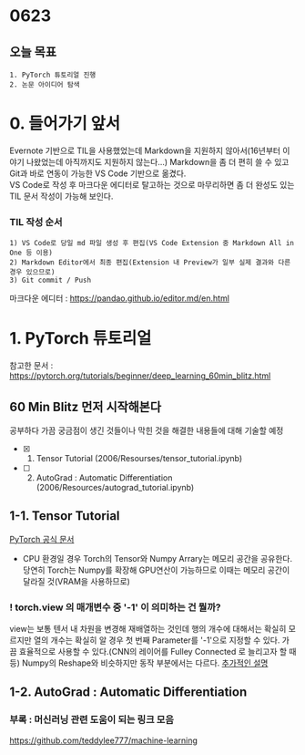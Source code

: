 # 0623
## 오늘 목표
```
1. PyTorch 튜토리얼 진행
2. 논문 아이디어 탐색
```
# 0. 들어가기 앞서
Evernote 기반으로 TIL을 사용했었는데 Markdown을 지원하지 않아서(16년부터 이야기 나왔었는데 아직까지도 지원하지 않는다...) Markdown을 좀 더 편히 쓸 수 있고 Git과 바로 연동이 가능한 VS Code 기반으로 옮겼다.<br>
VS Code로 작성 후 마크다운 에디터로 탈고하는 것으로 마무리하면 좀 더 완성도 있는 TIL 문서 작성이 가능해 보인다.
### TIL 작성 순서
```
1) VS Code로 당일 md 파일 생성 후 편집(VS Code Extension 중 Markdown All in One 등 이용)
2) Markdown Editor에서 최종 편집(Extension 내 Preview가 일부 실제 결과와 다른 경우 있으므로)
3) Git commit / Push
```
마크다운 에디터 : https://pandao.github.io/editor.md/en.html
# 1. PyTorch 튜토리얼
참고한 문서 : https://pytorch.org/tutorials/beginner/deep_learning_60min_blitz.html
## 60 Min Blitz 먼저 시작해본다
공부하다 가끔 궁금점이 생긴 것들이나 막힌 것을 해결한 내용들에 대해 기술할 예정
- [x] 1. Tensor Tutorial (2006/Resourses/tensor_tutorial.ipynb)
- [ ] 2. AutoGrad : Automatic Differentiation (2006/Resources/autograd_tutorial.ipynb)

## 1-1. Tensor Tutorial
[PyTorch 공식 문서](https://pytorch.org/docs/torch)

- CPU 환경일 경우 Torch의 Tensor와 Numpy Arrary는 메모리 공간을 공유한다.
당연히 Torch는 Numpy를 확장해 GPU연산이 가능하므로 이때는 메모리 공간이 달라질 것(VRAM을 사용하므로)

### ! torch.view 의 매개변수 중 '-1' 이 의미하는 건 뭘까?
view는 보통 텐서 내 차원을 변경해 재배열하는 것인데 행의 개수에 대해서는 확실히 모르지만 열의 개수는 확실히 알 경우 첫 번째 Parameter를 '-1'으로 지정할 수 있다. 가끔 효율적으로 사용할 수 있다.(CNN의 레이어를 Fulley Connected 로 늘리고자 할 때 등) Numpy의 Reshape와 비슷하지만 동작 부분에서는 다르다.
[추가적인 설명](https://stackoverflow.com/questions/42479902/how-does-the-view-method-work-in-pytorch)

## 1-2. AutoGrad : Automatic Differentiation


### 부록 : 머신러닝 관련 도움이 되는 링크 모음
https://github.com/teddylee777/machine-learning